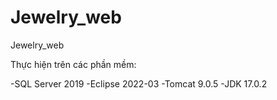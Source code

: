 # Jewelry_web
Jewelry_web

Thực hiện trên các phần mềm:

  -SQL Server 2019
  -Eclipse 2022-03
  -Tomcat 9.0.5
  -JDK 17.0.2
